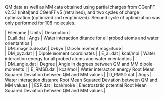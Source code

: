 QM data as well as MM data obtained using partial charges from CGenFF v2.5.1 (inital)and CGenFF v5 (retrained), and two cycles of charge optimization (optimized and reoptimized). Second cycle of optimization was only performed for 108 molecules.

| Filename         | Units      | Description                                                                     |      
| D_all.dat        | Angs       | Water interaction ditance for all probed atoms and water orientantios           |  
| DM_magnitude.dat | Debye      | Dipole moment magnitude                                                         |                    
| DM_xyz.dat       |            | Dipole moment coordinates                                                       | 
| E_all.dat        | kcal/mol   | Water interaction energy for all probed atoms and water orientantios            |  
| DM_angle.dat     | Degree     | Angle in degrees between QM and MM dipole moments                               |
| E_RMSD.dat       | kcal/mol   | Water interaction energy Root Mean Squared Deviation between QM and MM values   |
| D_RMSD.dat       | Angs       | Water interaction distance Root Mean Squared Deviation between QM and MM values |
| ESP.dat          | kcal/mol/e | Electrostatic potential Root Mean Squared Deviation between QM and MM values    |

